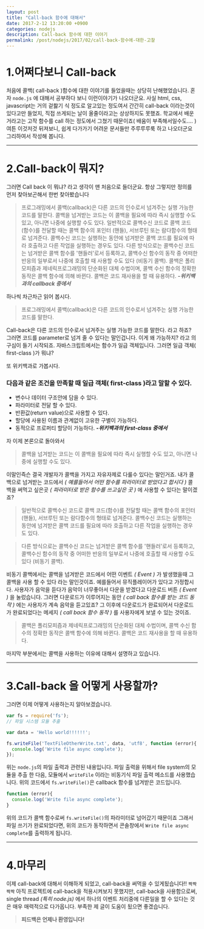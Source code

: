 ```yaml
---
layout: post
title: "Call-back 함수에 대해서"
date: 2017-2-12 13:20:00 +0900
categories: nodejs
description: Call-back 함수에 대한 이야기
permalink: /post/nodejs/2017/02/call-back-함수에-대한-고찰
---
```


1.어쩌다보니 Call-back
=============

처음에 콜백( call-back )함수에 대한 이야기를 들었을때는 상당히 난해했었습니다.
혼자 `node.js` 에 대해서 공부하다 보니 이런이야기가 나오더군요.
사실 html, css, javascript는 거의 겉핧기 식 정도로 알고있는 정도여서 간간히 call-back 이라는것이 있다고만 들었지, 직접 쓰게되는 날이 올줄이라고는 상상하지도 못했죠.
학교에서 배운거라고는 고작 함수를 call 하는 정도에서 그쳤기 때문이죠( 배움이 부족해서일수도.... )
여튼 이것저것 뒤져보니, 쉽게 다가가기 어려운 문서들만 주루루루룩 하고 나오더군요 그리하여서 작성해 봅니다.

***

2.Call-back이 뭐지?
=============

그러면 Call back 이 뭐냐? 라고 생각이 맨 처음으로 들더군요.
항상 그렇지만 정의를 먼저 찾아보곤해서 한번 찾아봤습니다

> 프로그래밍에서 콜백(callback)은 다른 코드의 인수로서 넘겨주는 실행 가능한 코드를 말한다. 콜백을 넘겨받는 코드는 이 콜백을 필요에 따라 즉시 실행할 수도 있고, 아니면 나중에 실행할 수도 있다.
일반적으로 콜백수신 코드로 콜백 코드(함수)를 전달할 때는 콜백 함수의 포인터 (핸들), 서브루틴 또는 람다함수의 형태로 넘겨준다. 콜백수신 코드는 실행하는 동안에 넘겨받은 콜백 코드를 필요에 따라 호출하고 다른 작업을 실행하는 경우도 있다.
다른 방식으로는 콜백수신 코드는 넘겨받은 콜백 함수를 '핸들러'로서 등록하고, 콜백수신 함수의 동작 중 어떠한 반응의 일부로서 나중에 호출할 때 사용할 수도 있다 (비동기 콜백).
콜백은 폴리모피즘과 제네릭프로그래밍의 단순화된 대체 수법이며, 콜백 수신 함수의 정확한 동작은 콜백 함수에 의해 바뀐다. 콜백은 코드 재사용을 할 때 유용하다.
> ***-위키백과의 callback 중에서***

하나씩 차근차근 읽어 봅시다.

> 프로그래밍에서 콜백(callback)은 다른 코드의 인수로서 넘겨주는 실행 가능한 코드를 말한다.

Call-back은 다른 코드의 인수로서 넘겨주는 실행 가능한 코드를 말한다. 라고 하죠? 그러면 코드를 parameter로 넘겨 줄 수 있다는 말인겁니다.
이게 왜 가능하지? 라고 의구심이 들기 시작되죠. 자바스크립트에서는 함수가 일급 객체입니다.
그러면 일급 객체( first-class )가 뭐냐?

또 위키백과로 가봅시다.

### 다음과 같은 조건을 만족할 때 일급 객체( first-class )라고 말할 수 있다.
* 변수나 데이터 구조안에 담을 수 있다.
* 파라미터로 전달 할 수 있다.
* 반환값(return value)으로 사용할 수 있다.
* 할당에 사용된 이름과 관계없이 고유한 구별이 가능하다.
* 동적으로 프로퍼티 할당이 가능하다.
***-위키백과의 first-class 중에서***

자 이제 본론으로 돌아와서

> 콜백을 넘겨받는 코드는 이 콜백을 필요에 따라 즉시 실행할 수도 있고, 아니면 나중에 실행할 수도 있다.

이말인즉슨 결국 개발자가 콜백을 가지고 자유자제로 다룰수 있다는 말인거죠. 내가 콜백으로 넘겨받는 코드에서 *( 예를들어서 어떤 함수를 파라미터로 받았다고 합시다 )* 콜백을 써먹고 싶은곳 *( 파라미터로 받은 함수를 쓰고싶은 곳 )* 에 사용할 수 있다는 말이겠죠?

> 일반적으로 콜백수신 코드로 콜백 코드(함수)를 전달할 때는 콜백 함수의 포인터 (핸들), 서브루틴 또는 람다함수의 형태로 넘겨준다. 콜백수신 코드는 실행하는 동안에 넘겨받은 콜백 코드를 필요에 따라 호출하고 다른 작업을 실행하는 경우도 있다.

> 다른 방식으로는 콜백수신 코드는 넘겨받은 콜백 함수를 '핸들러'로서 등록하고, 콜백수신 함수의 동작 중 어떠한 반응의 일부로서 나중에 호출할 때 사용할 수도 있다 (비동기 콜백).

비동기 콜백에서는 콜백을 넘겨받은 코드에서 어떤 이벤트 *( Event )* 가 발생했을때 그 콜백을 사용 할 수 있다 라는 말인것이죠.
예를들어서 뮤직플레이어가 있다고 가정합시다. 사용자가 음악을 듣다가 음악이 너무좋아서 다운을 받겠다고 다운로드 버튼 *( Event )* 을 눌렀습니다. 그러면 다운로드가 이루어지는 동안 *( call back 함수를 받는 코드 동작 )* 에는 사용자가 계속 음악을 듣고있죠? 그 이후에 다운로드가 완료되어서 다운로드가 완료되었다는 메세지 *( call back 함수 동작 )* 를 사용자에게 보낼 수 있는 것이죠.

> 콜백은 폴리모피즘과 제네릭프로그래밍의 단순화된 대체 수법이며, 콜백 수신 함수의 정확한 동작은 콜백 함수에 의해 바뀐다. 콜백은 코드 재사용을 할 때 유용하다.

마지막 부분에서는 콜백을 사용하는 이유에 대해서 설명하고 있습니다.

***

3.Call-back 을 어떻게 사용할까?
=============

그러면 이제 어떻게 사용하는지 알아보겠습니다.

~~~javascript
var fs = require('fs');
// 파일 시스템 모듈 추출

var data = 'Hello world!!!!!!';

fs.writeFile('TextFileOtherWrite.txt', data, 'utf8', function (error){
  console.log('Write file async complete');
});
~~~

위는 `node.js`의 파일 출력과 관련된 내용입니다.
파일 출력을 위해서 file system의 모듈을 추출 한 다음, 모듈에서 `writeFile` 이라는 비동기식 파일 출력 메소드를 사용했습니다.
위의 코드에서 `fs.writeFile()`은 callback 함수를 넘겨받은 코드입니다.

~~~javascript
function (error){
  console.log('Write file async complete');
}
~~~
위의 코드가 콜백 함수로써 `fs.writeFile()`의 파라미터로 넘어갔기 때문이죠
그래서 파일 쓰기가 완료되었다면, 위의 코드가 동작하면서 콘솔창에서 `Write file async complete`를 출력하게 됩니다.

***

4.마무리
=============

이제 call-back에 대해서 이해하게 되었고, call-back을 써먹을 수 있게됬습니다!! `짝짝짝짝`
아직 프로젝트에 call-back을 적용시켜보지 못했지만, call-back을 사용함으로써, single thread *(특히 node.js)* 에서 하나의 이벤트 처리중에 다른일을 할 수 있다는 것은 매우 매력적으로 다가옵니다. 부족한 제 글이 도움이 됬으면 좋겠습니다.

> **피드백은 언제나 환영입니다!**
